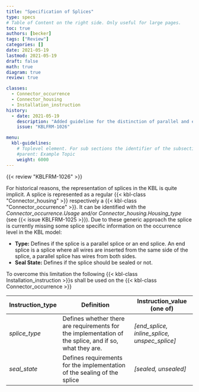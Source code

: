 ```yaml
---
title: "Specification of Splices"
type: specs
# Table of Content on the right side. Only useful for large pages.
toc: true
authors: [becker]
tags: ["Review"]
categories: []
date: 2021-05-19
lastmod: 2021-05-19
draft: false
math: true
diagram: true
review: true

classes:
  - Connector_occurrence
  - Connector_housing
  - Installation_instruction
history:
  - date: 2021-05-19
    description: "Added guideline for the distinction of parallel and end splices."
    issue: "KBLFRM-1026"

menu:
  kbl-guidelines:
    # Toplevel element. For sub sections the identifier of the subsection
    #parent: Example Topic
    weight: 6000
---
```

{{< review "KBLFRM-1026" >}}

For historical reasons, the representation of splices in the KBL is quite implicit. A splice is represented as a regular {{< kbl-class "Connector_housing" >}} respectively a {{< kbl-class "Connector_occurrence" >}}. It can be identified with the _Connector_occurrence.Usage_ and/or _Connector_housing.Housing_type_ (see {{< issue KBLFRM-1025 >}}). Due to these generic approach the splice is currently missing some splice specific information on the occurrence level in the KBL model:

* **Type:** Defines if the splice is a parallel splice or an end splice. An end splice is a splice where all wires are inserted from the same side of the splice, a parallel splice has wires from both sides.
* **Seal State:** Defines if the splice should be sealed or not.

To overcome this limitation the following {{< kbl-class Installation_instruction >}}s shall be used on the {{< kbl-class Connector_occurrence >}}


| Instruction_type | Definition | Instruction_value (one of) |
| ---------------- | ---------- | ----------------- |
| _splice_type_ | Defines whether there are requirements for the implementation of the splice, and if so, what they are.  | _[end_splice, inline_splice, unspec_splice]_          |
| _seal_state_ | Defines requirements for the implementation of the sealing of the splice | _[sealed, unsealed]_ |

